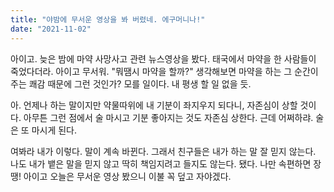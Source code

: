 ```yaml
---
title: "야밤에 무서운 영상을 봐 버렸네. 에구머니나!"
date: "2021-11-02"
---
```


아이고. 늦은 밤에 마약 사망사고 관련 뉴스영상을 봤다. 태국에서 마약을 한 사람들이 죽었다더라. 아이고 무서워. "뭐땜시 마약을 할까?" 생각해보면 마약을 하는 그 순간이 주는 쾌감 때문에 그런 것인가? 모를 일이다. 내 평생 할 일 없을 듯.

아. 언제나 하는 말이지만 약물따위에 내 기분이 좌지우지 되다니, 자존심이 상할 것이다.
아무튼 그런 점에서 술 마시고 기분 좋아지는 것도 자존심 상한다. 근데 어쩌하랴. 술은 또 마시게 된다.

여봐라 내가 이렇다. 말이 계속 바뀐다. 그래서 친구들은 내가 하는 말 잘 믿지 않는다. 나도 내가 뱉은 말을 믿지 않고 딱히 책임지려고 들지도 않는다. 됐다. 나만 속편하면 장땡! 아이고 오늘은 무서운 영상 봤으니 이불 꼭 덮고 자야겠다.